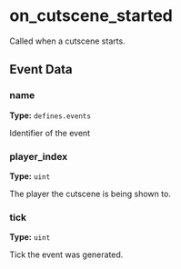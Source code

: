 # on_cutscene_started

Called when a cutscene starts.

## Event Data

### name

**Type:** `defines.events`

Identifier of the event

### player_index

**Type:** `uint`

The player the cutscene is being shown to.

### tick

**Type:** `uint`

Tick the event was generated.

